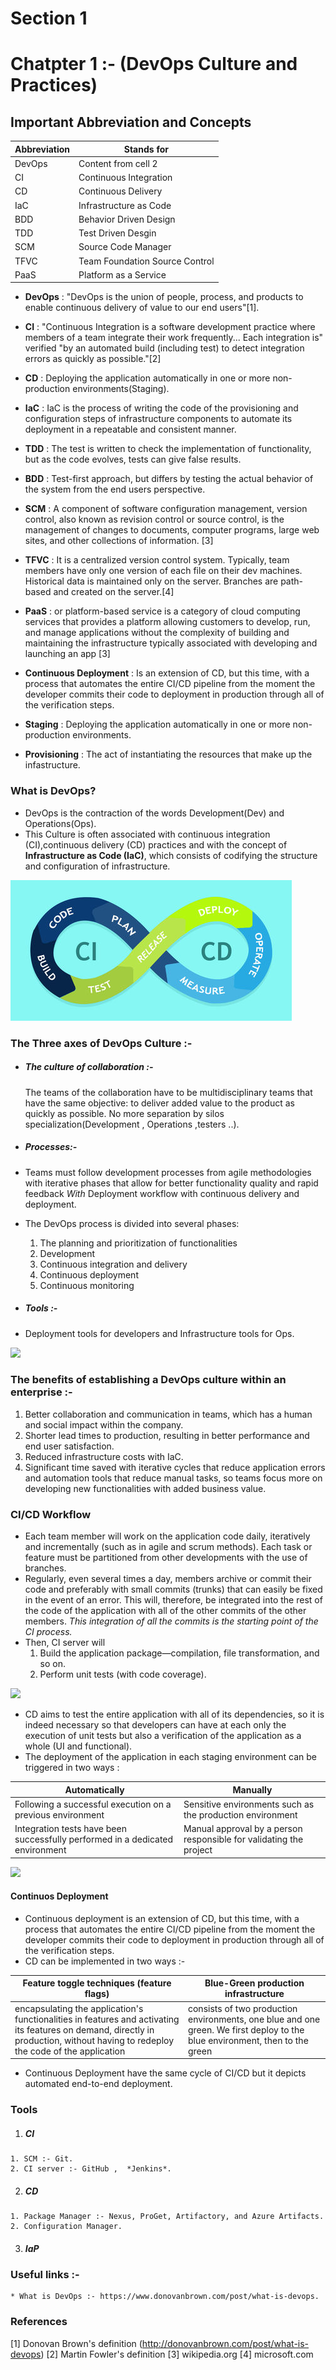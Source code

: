 # Section 1 
# Chatpter 1  :- (DevOps Culture and Practices)

## Important Abbreviation and Concepts
Abbreviation | Stands for
------------ | -------------
DevOps | Content from cell 2
CI | Continuous Integration
CD | Continuous Delivery
IaC | Infrastructure as Code
BDD | Behavior Driven Design
TDD | Test Driven Desgin
SCM | Source Code Manager
TFVC | Team Foundation Source Control
PaaS | Platform as a Service

  
   * **DevOps** : "DevOps is the union of people, process, and products to enable continuous delivery of value to our
   end users"[1].
  
   * **CI** : "Continuous Integration is a software development practice where members of a team integrate their work
   frequently... Each integration is" verified "by an automated build (including test) to detect integration errors as
   quickly as possible."[2]
  
   * **CD** : Deploying the application automatically in one or more non-production environments(Staging).
  
   * **IaC** : IaC is the process of writing the code of the provisioning and configuration steps of infrastructure
   components to automate its deployment in a repeatable and consistent manner.
  
   * **TDD** : The test is written to check the implementation of functionality, but as the code evolves, tests can give
   false results. 
  
   * **BDD** : Test-first approach, but differs by testing the actual behavior of the system from the end users
   perspective.
  
   * **SCM** : A component of software configuration management, version control, also known as revision control or
   source control, is the management of changes to documents, computer programs, large web sites, and other collections
   of information. [3]
  
   * **TFVC** : It is a centralized version control system. Typically, team members have only one version of each file
   on their dev machines. Historical data is maintained only on the server. Branches are path-based and created on the
   server.[4]
  
   * **PaaS** : or platform-based service is a category of cloud computing services that provides a platform allowing
   customers to develop, run, and manage applications without the complexity of building and maintaining the
   infrastructure typically associated with developing and launching an app [3]

  
   * **Continuous Deployment** : Is an extension of CD, but this time, with a process that automates the entire CI/CD
   pipeline from the moment the developer commits their code to deployment in production through all of the verification
   steps.
  
   * **Staging** : Deploying the application automatically in one or more non-production environments.
  
   * **Provisioning** : The act of instantiating the resources that make up the infastructure.

### What is DevOps?
  * DevOps is the contraction of the words Development(Dev) and Operations(Ops).
  * This Culture is often associated with continuous integration (CI),continuous delivery (CD) practices and  with the concept of **Infrastructure as Code (IaC)**, which consists of codifying the structure and configuration of infrastructure.

  ![](images/DevOps_Cycle.jpg)

### The Three axes of DevOps Culture :-

 * ##### The culture of collaboration :-
    The teams of the collaboration have to be multidisciplinary teams that have the same objective: to deliver added value to the product as quickly as possible. No more separation by silos specialization(Development , Operations ,testers ..).
 * ##### Processes:-
  * Teams must follow development processes from agile methodologies with iterative phases that allow for better functionality quality and rapid feedback *With* Deployment workflow with continuous delivery and deployment.
  * The DevOps process is divided into several phases:

    1. The planning and prioritization of functionalities
    2. Development
    3. Continuous integration and delivery
    4. Continuous deployment
    5. Continuous monitoring

 * ##### Tools :-
  * Deployment tools for developers and Infrastructure tools for Ops.

![](images/DevOps_3axis.jpg)


### The benefits of establishing a DevOps culture within an enterprise :-
   1. Better collaboration and communication in teams, which has a human and social impact within the company.
   2. Shorter lead times to production, resulting in better performance and end user satisfaction.
   3. Reduced infrastructure costs with IaC.
   4. Significant time saved with iterative cycles that reduce application errors and automation tools that reduce manual tasks, so teams focus more on developing new functionalities with added business value.

### CI/CD Workflow
  * Each team member will work on the application code daily, iteratively and incrementally (such as in agile and scrum methods). Each task or feature must be partitioned from other developments with the use of branches.
  * Regularly, even several times a day, members archive or commit their code and preferably with small commits (trunks) that can easily be fixed in the event of an error. This will, therefore, be integrated into the rest of the code of the application with all of the other commits of the other members. *This integration of all the commits is the starting point of the CI process.*
  * Then, CI server will 
    1. Build the application package—compilation, file transformation, and so on.
    2. Perform unit tests (with code coverage).

![](images/CI.jpg)

  * CD aims to test the entire application with all of its dependencies, so it is indeed necessary so that developers can have at each  only the execution of unit tests but also a verification of the application as a whole (UI and functional).
  * The deployment of the application in each staging environment can be triggered in two ways :

Automatically | Manually
------------ | -------------
Following a successful execution on a previous environment | Sensitive environments such as the production environment
Integration tests have been successfully performed in a dedicated environment | Manual approval by a person responsible for validating the project

![](images/CD.jpg)

#### Continuos Deployment 
  - Continuous deployment is an extension of CD, but this time, with a process that automates the entire CI/CD pipeline from the moment the developer commits their code to deployment in production through all of the verification steps.
  - CD can be implemented in two ways :-

Feature toggle techniques (feature flags) | Blue-Green production infrastructure
------------ | -------------
encapsulating the application's functionalities in features and activating its features on demand, directly in production, without having to redeploy the code of the application | consists of two production environments, one blue and one green. We first deploy to the blue environment, then to the green

  - Continuous Deployment have the same cycle of CI/CD but it depicts automated end-to-end deployment.

### Tools 
  1. ##### CI 
    1. SCM :- Git.
    2. CI server :- GitHub ,  *Jenkins*.
  2. ##### CD 
    1. Package Manager :- Nexus, ProGet, Artifactory, and Azure Artifacts.
    2. Configuration Manager.
  3. ##### IaP


### Useful links :-
    * What is DevOps :- https://www.donovanbrown.com/post/what-is-devops.


### References 
[1] Donovan Brown's definition (http://donovanbrown.com/post/what-is-devops)
[2] Martin Fowler's definition
[3] wikipedia.org
[4] microsoft.com